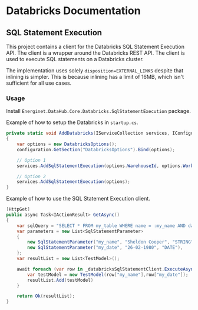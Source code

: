 # Databricks Documentation

## SQL Statement Execution

This project contains a client for the Databricks SQL Statement Execution API. The client is a wrapper around the Databricks REST API. The client is used to execute SQL statements on a Databricks cluster.

The implementation uses solely `disposition=EXTERNAL_LINKS` despite that inlining is simpler. This is because inlining has a limit of 16MB, which isn't sufficient for all use cases.

### Usage

Install `Energinet.DataHub.Core.Databricks.SqlStatementExecution` package.

Example of how to setup the Databricks in `startup.cs`.

```c#
private static void AddDatabricks(IServiceCollection services, IConfiguration configuration)
{   
    var options = new DatabricksOptions();
    configuration.GetSection("DatabricksOptions").Bind(options);

    // Option 1
    services.AddSqlStatementExecution(options.WarehouseId, options.WorkspaceToken, options.WorkspaceUrl);

    // Option 2
    services.AddSqlStatementExecution(options);
}
```

Example of how to use the SQL Statement Execution client.

```c#
[HttpGet]
public async Task<IActionResult> GetAsync()
{
    var sqlQuery = "SELECT * FROM my_table WHERE name = :my_name AND date = :my_date";
    var parameters = new List<SqlStatementParameter>
    {
        new SqlStatementParameter("my_name", "Sheldon Cooper", "STRING"),
        new SqlStatementParameter("my_date", "26-02-1980", "DATE"),
    };
    var resultList = new List<TestModel>();

    await foreach (var row in _databricksSqlStatementClient.ExecuteAsync(sqlQuery, parameters)) {
        var testModel = new TestModel(row["my_name"],row["my_date"]);
        resultList.Add(testModel)
    }

    return Ok(resultList);
}
```

